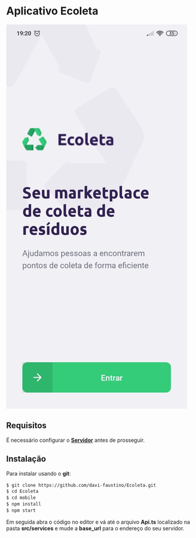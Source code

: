 # Aplicativo Ecoleta
![mobile-home](https://github.com/davi-faustino/Ecoleta/blob/master/assets/mobile-home.jpg?raw=true)

## Requisitos
É necessário configurar o [**Servidor**](https://github.com/davi-faustino/Ecoleta/tree/master/server) antes de prosseguir.

## Instalação

Para instalar usando o **git**:
```sh
$ git clone https://github.com/davi-faustino/Ecoleta.git
$ cd Ecoleta
$ cd mobile
$ npm install
$ npm start
```

Em seguida abra o código no editor e vá até o arquivo **Api.ts** localizado na pasta **src/services** e mude a **base_url** para o endereço do seu servidor.
